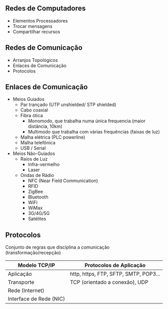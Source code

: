 ## Redes de Computadores

 - Elementos Processadores
 - Trocar mensagens
 - Compartilhar recursos

## Redes de Comunicação

- Arranjos Topológicos
- Enlaces de Comunicação
- Protocolos

## Enlaces de Comunicação

- Meios Guiados
	- Par trançado (UTP unshielded/ STP shielded)
	- Cabo coaxial
	- Fibra ótica 
		- Monomodo, que trabalha numa única frequencia (maior distância, 10km)
		- Multimodo que trabalha com várias frequências (faixas de luz)
	- Malha elétrica (PLC powerline)
	- Malha telefônica
	- USB / Serial
- Meios Não-Guiados
	- Raios de Luz
		- Infra-vermelho
		- Laser
	- Ondas de Rádio
		- NFC (Near Field Communication)
		- RFID
		- ZigBee
		- Bluetooth
		- WiFi
		- WiMax
		- 3G/4G/5G
		- Satélites

## Protocolos
Conjunto de regras que disciplina a comunicação (transformação/recepção)

| Modelo TCP/IP | Protocolos de Aplicação |
|--|--|
| Aplicação | http, https, FTP, SFTP, SMTP, POP3...
| Transporte | TCP (orientado a conexão), UDP
| Rede (Internet) |
| Interface de Rede (NIC) |
<!--stackedit_data:
eyJoaXN0b3J5IjpbOTAzMzUzMTg1LDM1MjU4OTAxNl19
-->